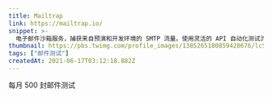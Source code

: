 ```yaml
---
title: Mailtrap
link: https://mailtrap.io/
snippet: >-
  电子邮件沙箱服务，捕获来自预演和开发环境的 SMTP 流量。使用灵活的 API 自动化测试流程和场景，分析电子邮件内容的垃圾邮件得分并验证 HTML/CSS。
thumbnail: https://pbs.twimg.com/profile_images/1385265180859420676/lcSsp8C8_400x400.jpg
tags: ["邮件测试"]
createdAt: 2021-06-17T03:12:18.882Z
---
```

每月 500 封邮件测试
